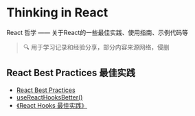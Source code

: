 # Thinking in React

React 哲学 —— 关于React的一些最佳实践、使用指南、示例代码等

> :mag: 用于学习记录和经验分享，部分内容来源网络，侵删

## React Best Practices 最佳实践

- [React Best Practices](./react-best-practices/React%20Best%20Practices.md)
- [useReactHooksBetter()](./react-best-practices/useReactHooksBetter().md)
- [《React Hooks 最佳实践》](./react-best-practices//%E3%80%8AReact%20Hooks%20%E6%9C%80%E4%BD%B3%E5%AE%9E%E8%B7%B5%E3%80%8B.md)